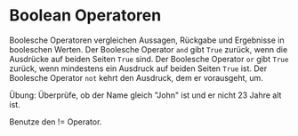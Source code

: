 # Boolean Operatoren

Boolesche Operatoren vergleichen Aussagen, Rückgabe und Ergebnisse in booleschen Werten.
Der Boolesche Operator `and` gibt `True` zurück, wenn die Ausdrücke auf beiden Seiten `True` sind.
Der Boolesche Operator `or` gibt `True` zurück, wenn mindestens ein Ausdruck auf beiden Seiten `True` ist.
Der Boolesche Operator `not` kehrt den Ausdruck, dem er vorausgeht, um.

Übung: Überprüfe, ob der Name gleich  "John" ist und er nicht 23 Jahre alt ist.

<div class='hint'>Benutze den != Operator.</div>

